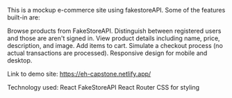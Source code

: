 This is a mockup e-commerce site using fakestoreAPI. Some of the features built-in are: 

Browse products from FakeStoreAPI.
Distinguish between registered users and those are aren't signed in. 
View product details including name, price, description, and image.
Add items to cart.
Simulate a checkout process (no actual transactions are processed).
Responsive design for mobile and desktop.

Link to demo site: https://eh-capstone.netlify.app/

Technology used:
React
FakeStoreAPI
React Router
CSS for styling 
